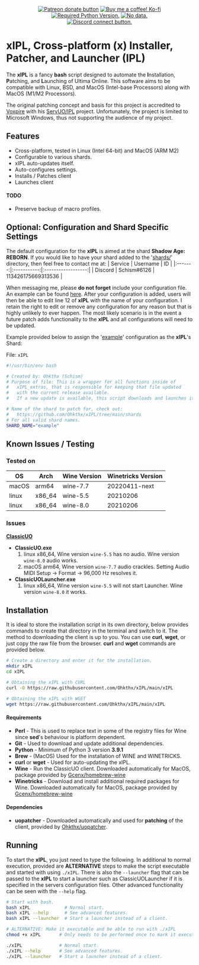 <p align="center">
    <a href="https://patreon.com/ohkthx" title="Donate to this project using Patreon">
        <img src="https://img.shields.io/badge/patreon-donate-red.svg?style=for-the-badge&color=f38ba8&label=PATREON&logo=patreon&logoColor=f38ba8&labelColor=11111b"
            alt="Patreon donate button"></a>
    <a href="https://ko-fi.com/G2G0J79MY" title="Donate to this project using Ko-fi">
        <img src="https://img.shields.io/badge/kofi-donate-ffffff.svg?style=for-the-badge&color=fab387&label=KOFI&logo=kofi&logoColor=fab387&labelColor=11111b"
            alt="Buy me a coffee! Ko-fi"></a>
<br>
   <a href="https://github.com/ohkthx/uopatcher" title="Required Python Version.">
        <img src="https://img.shields.io/badge/python-3.9.1+-11111b.svg?style=for-the-badge&color=f9e2af&label=PYTHON&logo=python&logoColor=f9e2af&labelColor=11111b"
            alt="Required Python Version."></a>
    <a href="https://github.com/ohkthx/xIPL" title="Size of the repo!">
        <img src="https://img.shields.io/github/repo-size/ohkthx/xIPL?style=for-the-badge&color=cba6f7&label=SIZE&logo=codesandbox&logoColor=cba6f7&labelColor=11111b"
            alt="No data."></a>
<br>
   <a href="https://discord.gg/HP3fGNtzfs" title="Connect to the community!">
        <img src="https://img.shields.io/badge/discord-accept%20invite-11111b.svg?style=for-the-badge&color=89B4FA&label=DISCORD&logo=discord&logoColor=89b4fa&labelColor=11111b"
            alt="Discord connect button."></a>
</p>

# xIPL, Cross-platform (x) Installer, Patcher, and Launcher (IPL)

The **xIPL** is a fancy **bash** script designed to automate the **I**nstallation, **P**atching, and **L**aunching of Ultima Online. This software aims to be compatible with Linux, BSD, and MacOS (Intel-base Processors) along with MacOS (M1/M2 Processors).

The original patching concept and basis for this project is accredited to [Voxpire](https://github.com/Voxpire) with his [ServUO/IPL](https://www.servuo.com/archive/all-in-one-installer-patcher-launcher-ipl.1724/) project. Unfortunately, the project is limited to Microsoft Windows, thus not supporting the audience of my project.

## Features
- Cross-platform, tested in Linux (Intel 64-bit) and MacOS (ARM M2)
- Configurable to various shards.
- xIPL auto-updates itself.
- Auto-configures settings.
- Installs / Patches client
- Launches client

#### TODO
- Preserve backup of macro profiles.

## Optional: Configuration and Shard Specific Settings

The default configuration for the **xIPL** is aimed at the shard **Shadow Age: REBORN**. If you would like to have your shard added to the '[shards/](https://github.com/Ohkthx/xIPL/tree/main/shards)' directory, then feel free to contact me at:
| Service | Username    | ID                 |
|:-------:|:-----------:|:------------------:|
| Discord | Schism#6126 | 113426175669313536 |
 
When messaging me, please __**do not forget**__ include your configuration file. An example can be found [here](https://github.com/Ohkthx/xIPL/blob/main/shards/example). After your configuration is added, users will then be able to edit line 12 of **xIPL** with the name of your configuration. I retain the right to edit or remove any configuration for any reason but that is highly unlikely to ever happen. The most likely scenario is in the event a future patch adds functionality to the **xIPL** and all configurations will need to be updated.

Example provided below to assign the '[example](https://github.com/Ohkthx/xIPL/blob/main/shards/example)' configuration as the **xIPL**'s Shard:

File: `xIPL`
```bash
#!/usr/bin/env bash

# Created by: Ohkthx (Schism)
# Purpose of file: This is a wrapper for all functions inside of
#   xIPL_extras, that is responsible for keeping that file updated
#   with the current release available.
#   If a new update is available, this script downloads and launches it.

# Name of the shard to patch for, check out:
#   https://github.com/Ohkthx/xIPL/tree/main/shards
# For all valid shard names.
SHARD_NAME="example"
```
## Known Issues / Testing

### Tested on
| OS | Arch | Wine Version | Winetricks Version |
|----|------|--------------|--------------------|
| macOS | arm64 | wine-7.7 | 20220411-next |
| linux | x86_64 | wine-5.5 | 20210206 |
| linux | x86_64 | wine-8.0 | 20210206 |

### Issues
<ins>**ClassicUO**</ins>
- **ClassicUO.exe**
    1. linux x86_64, Wine version `wine-5.5` has no audio. Wine version `wine-8.0` audio works.
    2. macOS arm64, Wine version `wine-7.7` audio crackles. Setting Audio MIDI Setup -> Format -> 96,000 Hz resolves it.
- **ClassicUOLauncher.exe**
    1. linux x86_64, Wine version `wine-5.5` will not start Launcher. Wine version `wine-8.0` it works.

## Installation

It is ideal to store the installation script in its own directory, below provides commands to create that directory in the terminal and switch to it. The method to downloading the client is up to you. You can use **curl**, **wget**, or just copy the raw file from the browser. **curl** and **wget** commands are provided below.

```bash
# Create a directory and enter it for the installation.
mkdir xIPL
cd xIPL

# Obtaining the xIPL with CURL
curl -O https://raw.githubusercontent.com/Ohkthx/xIPL/main/xIPL

# Obtaining the xIPL with WGET
wget https://raw.githubusercontent.com/Ohkthx/xIPL/main/xIPL
```

#### Requirements

- **Perl** - This is used to replace text in some of the registry files for Wine since **sed**'s behaviour is platform dependent.
- **Git** - Used to download and update additional dependencies.
- **Python** - Minimum of Python 3 version __**3.9.1**__
- **Brew** - (MacOS) Used for the installation of WINE and WINETRICKS.
- **curl** or **wget** - Used for auto-updating the xIPL.
- **Wine** - Run the ClassicUO client. Downloaded automatically for MacOS, package provided by [Gcenx/homebrew-wine](https://github.com/Gcenx/homebrew-wine)
- **Winetricks** - Download and install additional required packages for Wine. Downloaded automatically for MacOS, package provided by [Gcenx/homebrew-wine](https://github.com/Gcenx/homebrew-wine)

#### Dependencies

- **uopatcher** - Downloaded automatically and used for **patching** of the client, provided by [Ohkthx/uopatcher](https://github.com/ohkthx/uopatcher).

## Running

To start the **xIPL**, you just need to type the following. In additional to normal execution, provided are **ALTERNATIVE** steps to make the script executable and started with using `./xIPL`. There is also the `--launcher` flag that can be passed to the **xIPL** to start a launcher such as ClassicUOLauncher if it is specified in the servers configuration files. Other advanced functionality can be seen with the `--help` flag.
```bash
# Start with bash.
bash xIPL             # Normal start.
bash xIPL --help      # See advanced features.
bash xIPL --launcher  # Start a launcher instead of a client.

# ALTERNATIVE: Make it executable and be able to run with ./xIPL
chmod +x xIPL       # Only needs to be performed once to mark it executable.

./xIPL              # Normal start.
./xIPL --help       # See advanced features.
./xIPL --launcher   # Start a launcher instead of a client.
```
